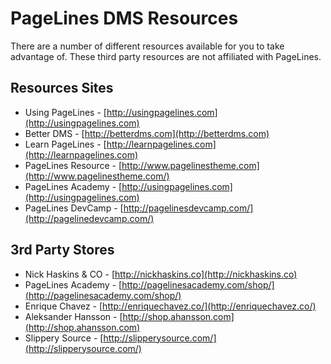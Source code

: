 # PageLines DMS Resources #

There are a number of different resources available for you to take advantage of. These third party resources are not affiliated with PageLines.

## Resources Sites ##

* Using PageLines - [http://usingpagelines.com](http://usingpagelines.com)
* Better DMS - [http://betterdms.com](http://betterdms.com)
* Learn PageLines - [http://learnpagelines.com](http://learnpagelines.com)
* PageLines Resource - [http://www.pagelinestheme.com](http://www.pagelinestheme.com/)
* PageLines Academy - [http://usingpagelines.com](http://usingpagelines.com)
* PageLines DevCamp - [http://pagelinesdevcamp.com/](http://pagelinedevcamp.com/)

## 3rd Party Stores ##

* Nick Haskins & CO - [http://nickhaskins.co](http://nickhaskins.co)
* PageLines Academy - [http://pagelinesacademy.com/shop/](http://pagelinesacademy.com/shop/)
* Enrique Chavez - [http://enriquechavez.co/](http://enriquechavez.co/)
* Aleksander Hansson - [http://shop.ahansson.com](http://shop.ahansson.com)
* Slippery Source - [http://slipperysource.com/](http://slipperysource.com/)